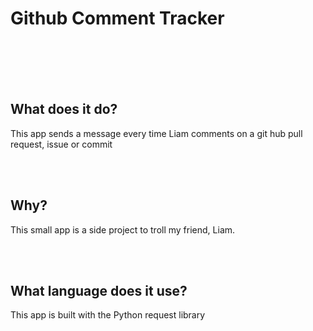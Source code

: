# Github Comment Tracker
<br><br>
<br><br>

## What does it do?
This app sends a message every time Liam comments on a git hub pull request, issue or commit

<br><br>
## Why?
This small app is a side project to troll my friend, Liam. 

<br><br>
## What language does it use?
This app is built with the Python request library
